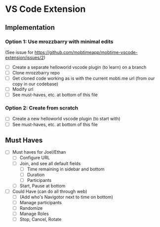 # VS Code Extension 

## Implementation
### Option 1: Use mrozzbarry with minimal edits

(See issue for https://github.com/mobtimeapp/mobtime-vscode-extension/issues/2)

- [ ] Create a separate helloworld vscode plugin (to learn) on a branch 
- [ ] Clone mrozzbarry repo
- [ ] Get cloned code working as is with the current mobti.me url (from our copy in our codebase)
- [ ] Modify url
- [ ] See must-haves, etc. at bottom of this file 

### Option 2: Create from scratch

- [ ] Create a new helloworld vscode plugin (to start with)
- [ ] See must-haves, etc. at bottom of this file

## Must Haves

- [ ] Must haves for Joel/Ethan
  - [ ] Configure URL
  - [ ] Join, and see all default fields
    - [ ] Time remaining in sidebar and bottom
    - [ ] Duration
    - [ ] Participants 
  - [ ] Start, Pause at bottom
- [ ] Could Have (can do all through web)
  - [ ] (Add who's Navigotor next to time on bottom)
  - [ ] Manage participants
  - [ ] Randomize
  - [ ] Manage Roles
  - [ ] Stop, Cancel, Rotate